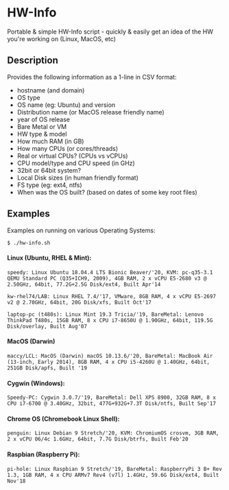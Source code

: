 # HW-Info
Portable &amp; simple HW-Info script - quickly &amp; easily get an idea of the HW you're working on (Linux, MacOS, etc)

## Description
Provides the following information as a 1-line in CSV format:
- hostname (and domain)
- OS type
- OS name (eg: Ubuntu) and version
- Distribution name (or MacOS release friendly name)
- year of OS release
- Bare Metal or VM
- HW type & model
- How much RAM (in GB)
- How many CPUs (or cores/threads)
- Real or virtual CPUs? (CPUs vs vCPUs)
- CPU model/type and CPU speed (in GHz)
- 32bit or 64bit system?
- Local Disk sizes (in human friendly format)
- FS type (eg: ext4, ntfs)
- When was the OS built? (based on dates of some key root files)

## Examples
Examples on running on various Operating Systems:

`$ ./hw-info.sh`

#### Linux (Ubuntu, RHEL & Mint):
`speedy: Linux Ubuntu 18.04.4 LTS Bionic Beaver/'20, KVM: pc-q35-3.1 QEMU Standard PC (Q35+ICH9, 2009), 4GB RAM, 2 x vCPU E5-2680 v3 @ 2.50GHz, 64bit, 77.2G+2.5G Disk/ext4, Built Apr'14`

`kw-rhel74/LAB: Linux RHEL 7.4/'17, VMware, 8GB RAM, 4 x vCPU E5-2697 v2 @ 2.70GHz, 64bit, 20G Disk/xfs, Built Oct'17`

`laptop-pc (t480s): Linux Mint 19.3 Tricia/'19, BareMetal: Lenovo ThinkPad T480s, 15GB RAM, 8 x CPU i7-8650U @ 1.90GHz, 64bit, 119.5G Disk/overlay, Built Aug'07`

#### MacOS (Darwin)
`maccy/LCL: MacOS (Darwin) macOS 10.13.6/'20, BareMetal: MacBook Air (13-inch, Early 2014), 8GB RAM, 4 x CPU i5-4260U @ 1.40GHz, 64bit, 251GB Disk/apfs, Built '19`

#### Cygwin (Windows):
`Speedy-PC: Cygwin 3.0.7/'19, BareMetal: Dell XPS 8900, 32GB RAM, 8 x CPU i7-6700 @ 3.40GHz, 32bit, 477G+932G+7.3T Disk/ntfs, Built Sep'17`

#### Chrome OS (Chromebook Linux Shell):
`penguin: Linux Debian 9 Stretch/'20, KVM: ChromiumOS crosvm, 3GB RAM, 2 x vCPU 06/4c 1.6GHz, 64bit, 7.7G Disk/btrfs, Built Feb'20`

#### Raspbian (Raspberry Pi):
`pi-hole: Linux Raspbian 9 Stretch/'19, BareMetal: RaspberryPi 3 B+ Rev 1.3, 1GB RAM, 4 x CPU ARMv7 Rev4 (v7l) 1.4GHz, 59.6G Disk/ext4, Built Nov'18`
